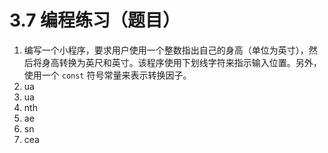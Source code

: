 # 3.7 编程练习（题目）
1. 编写一个小程序，要求用户使用一个整数指出自己的身高（单位为英寸），然后将身高转换为英尺和英寸。该程序使用下划线字符来指示输入位置。另外，使用一个 `const` 符号常量来表示转换因子。
2. ua
3. ua
4. nth
5. ae
6. sn
7. cea
